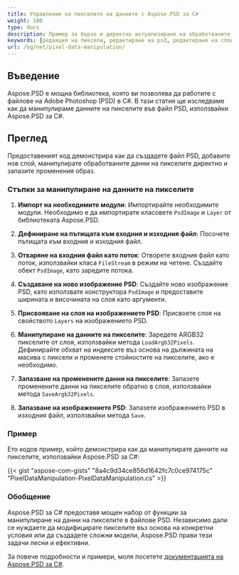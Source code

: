 ```yaml
---
title: Управление на пикселите на данните с Aspose.PSD за C#
weight: 100
type: docs
description: Пример за бързо и директно актуализиране на обработваните данни в PSD C# API
keywords: [редакция на пиксели, редактиране на psd, редактиране на слой, манипулация на обработваните данни, редакция на psd данни, psd api, C#, csharp, примерен код]
url: /bg/net/pixel-data-manipulation/
---
```


## Въведение

Aspose.PSD е мощна библиотека, която ви позволява да работите с файлове на Adobe Photoshop (PSD) в C#. В тази статия ще изследваме как да манипулираме данните на пикселите във файл PSD, използвайки Aspose.PSD за C#.

## Преглед

Предоставеният код демонстрира как да създадете файл PSD, добавите нов слой, манипулирате обработваните данни на пикселите директно и запазите променения образ.

### Стъпки за манипулиране на данните на пикселите

1. **Импорт на необходимите модули**:
   Импортирайте необходимите модули. Необходимо е да импортирате класовете `PsdImage` и `Layer` от библиотеката Aspose.PSD.

2. **Дефиниране на пътищата към входния и изходния файл**:
   Посочете пътищата към входния и изходния файл.

3. **Отваряне на входния файл като поток**:
   Отворете входния файл като поток, използвайки класа `FileStream` в режим на четене. Създайте обект `PsdImage`, като заредите потока.

4. **Създаване на ново изображение PSD**:
   Създайте ново изображение PSD, като използвате конструктора `PsdImage` и предоставите ширината и височината на слоя като аргументи.

5. **Присвояване на слоя на изображението PSD**:
   Присвоете слоя на свойството `Layers` на изображението PSD.

6. **Манипулиране на данните на пикселите**:
   Заредете ARGB32 пикселите от слоя, използвайки метода `LoadArgb32Pixels`. Дефинирайте обхват на индексите въз основа на дължината на масива с пиксели и променете стойностите на пикселите, ако е необходимо.

7. **Запазване на променените данни на пикселите**:
   Запазете променените данни на пикселите обратно в слоя, използвайки метода `SaveArgb32Pixels`.

8. **Запазване на изображението PSD**:
   Запазете изображението PSD в изходния файл, използвайки метода `Save`.

### Пример

Ето кодов пример, който демонстрира как да манипулирате данните на пикселите, използвайки Aspose.PSD за C#:

{{< gist "aspose-com-gists" "8a4c9d34ce856d1642fc7c0ce974175c" "PixelDataManipulation-PixelDataManipulation.cs" >}}

### Обобщение

Aspose.PSD за C# предоставя мощен набор от функции за манипулиране на данни на пикселите в файлове PSD. Независимо дали се нуждаете да модифицирате пикселите въз основа на конкретни условия или да създадете сложни модели, Aspose.PSD прави тези задачи лесни и ефективни.

За повече подробности и примери, моля посетете [документацията на Aspose.PSD за C#](https://docs.aspose.com/psd/net/).
